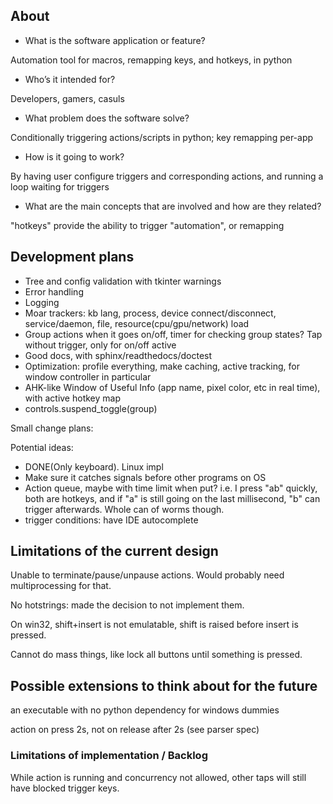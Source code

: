 ## About

- What is the software application or feature?

Automation tool for macros, remapping keys, and hotkeys, in python

- Who’s it intended for?

Developers, gamers, casuls

- What problem does the software solve?

Conditionally triggering actions/scripts in python; key remapping per-app

- How is it going to work?

By having user configure triggers and corresponding actions, and running a loop waiting for triggers

- What are the main concepts that are involved and how are they related?

"hotkeys" provide the ability to trigger "automation", or remapping

## Development plans

- Tree and config validation with tkinter warnings
- Error handling
- Logging
- Moar trackers: kb lang, process, device connect/disconnect, service/daemon, file, resource(cpu/gpu/network) load
- Group actions when it goes on/off, timer for checking group states? Tap without trigger, only for on/off active
- Good docs, with sphinx/readthedocs/doctest
- Optimization: profile everything, make caching, active tracking, for window controller in particular
- AHK-like Window of Useful Info (app name, pixel color, etc in real time), with active hotkey map
- controls.suspend_toggle(group)


Small change plans:


Potential ideas:

- DONE(Only keyboard). Linux impl
- Make sure it catches signals before other programs on OS
- Action queue, maybe with time limit when put? i.e. I press "ab" quickly, both are hotkeys, and if "a" is still going
on the last millisecond, "b" can trigger afterwards. Whole can of worms though.
- trigger conditions: have IDE autocomplete


## Limitations of the current design

Unable to terminate/pause/unpause actions.
Would probably need multiprocessing for that.

No hotstrings: made the decision to not implement them.

On win32, shift+insert is not emulatable, shift is raised before insert is pressed.

Cannot do mass things, like lock all buttons until something is pressed.


## Possible extensions to think about for the future

an executable with no python dependency for windows dummies

action on press 2s, not on release after 2s (see parser spec)


### Limitations of implementation / Backlog

While action is running and concurrency not allowed, other taps will still have blocked trigger keys.

